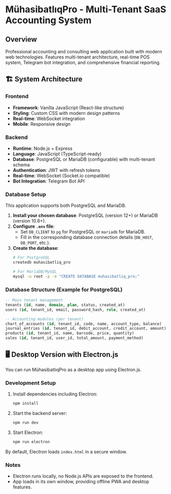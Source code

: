 # MühasibatlıqPro - Multi-Tenant SaaS Accounting System

## Overview
Professional accounting and consulting web application built with modern web technologies. Features multi-tenant architecture, real-time POS system, Telegram bot integration, and comprehensive financial reporting.

## 🏗️ System Architecture

### Frontend
- **Framework**: Vanilla JavaScript (React-like structure)
- **Styling**: Custom CSS with modern design patterns
- **Real-time**: WebSocket integration
- **Mobile**: Responsive design

### Backend
- **Runtime**: Node.js + Express
- **Language**: JavaScript (TypeScript-ready)
- **Database**: PostgreSQL or MariaDB (configurable) with multi-tenant schema
- **Authentication**: JWT with refresh tokens
- **Real-time**: WebSocket (Socket.io compatible)
- **Bot Integration**: Telegram Bot API

### Database Setup
This application supports both PostgreSQL and MariaDB.

1.  **Install your chosen database**: PostgreSQL (version 12+) or MariaDB (version 10.6+).
2.  **Configure `.env` file**:
    -   Set `DB_CLIENT` to `pg` for PostgreSQL or `mariadb` for MariaDB.
    -   Fill in the corresponding database connection details (`DB_HOST`, `DB_PORT`, etc.).
3.  **Create the database**:
    ```bash
    # For PostgreSQL
    createdb muhasibatliq_pro
    
    # For MariaDB/MySQL
    mysql -u root -p -e "CREATE DATABASE muhasibatliq_pro;"
    ```

### Database Structure (Example for PostgreSQL)
```sql
-- Main tenant management
tenants (id, name, domain, plan, status, created_at)
users (id, tenant_id, email, password_hash, role, created_at)

-- Accounting modules (per tenant)
chart_of_accounts (id, tenant_id, code, name, account_type, balance)
journal_entries (id, tenant_id, debit_account, credit_account, amount)
products (id, tenant_id, name, barcode, price, quantity)
sales (id, tenant_id, user_id, total_amount, payment_method)
```

## 🖥️ Desktop Version with Electron.js

You can run MühasibatlıqPro as a desktop app using Electron.js.

### Development Setup
1. Install dependencies including Electron:
    ```bash
    npm install
    ```
2. Start the backend server:
    ```bash
    npm run dev
    ```
3. Start Electron:
    ```bash
    npm run electron
    ```
By default, Electron loads `index.html` in a secure window.

### Notes
- Electron runs locally, no Node.js APIs are exposed to the frontend.
- App loads in its own window, providing offline PWA and desktop features.